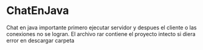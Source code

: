 # ChatEnJava
Chat en java
importante primero ejecutar servidor y despues el cliente o las conexiones no se logran.
El archivo rar contiene el proyecto intecto si diera error en descargar carpeta
